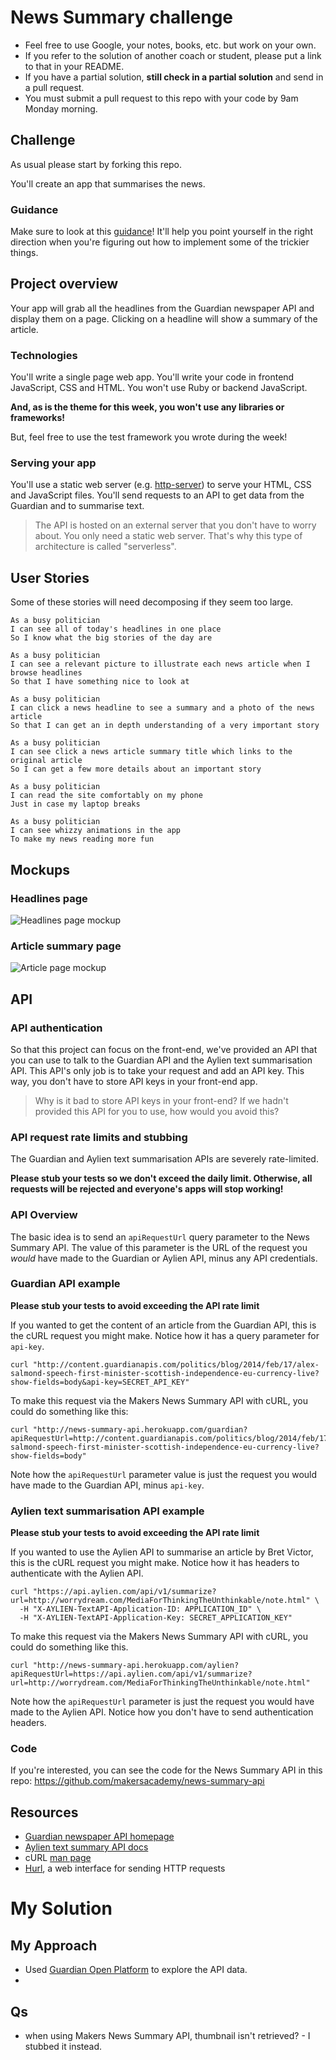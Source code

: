 # News Summary challenge

* Feel free to use Google, your notes, books, etc. but work on your own.
* If you refer to the solution of another coach or student, please put a link to that in your README.
* If you have a partial solution, **still check in a partial solution** and send in a pull request.
* You must submit a pull request to this repo with your code by 9am Monday morning.

## Challenge

As usual please start by forking this repo.

You'll create an app that summarises the news.

### Guidance

Make sure to look at this [guidance](https://github.com/makersacademy/course/blob/master/further_javascript/frontend_single_page_app_guidance.md)!  It'll help you point yourself in the right direction when you're figuring out how to implement some of the trickier things.

## Project overview

Your app will grab all the headlines from the Guardian newspaper API and display them on a page.  Clicking on a headline will show a summary of the article.

### Technologies

You'll write a single page web app.  You'll write your code in frontend JavaScript, CSS and HTML.  You won't use Ruby or backend JavaScript.

**And, as is the theme for this week, you won't use any libraries or frameworks!**

But, feel free to use the test framework you wrote during the week!

### Serving your app

You'll use a static web server (e.g. [http-server](https://www.npmjs.com/package/http-server)) to serve your HTML, CSS and JavaScript files.  You'll send requests to an API to get data from the Guardian and to summarise text.

> The API is hosted on an external server that you don't have to worry about.  You only need a static web server.  That's why this type of architecture is called "serverless".

## User Stories

Some of these stories will need decomposing if they seem too large.

```
As a busy politician
I can see all of today's headlines in one place
So I know what the big stories of the day are
```

```
As a busy politician
I can see a relevant picture to illustrate each news article when I browse headlines
So that I have something nice to look at
```

```
As a busy politician
I can click a news headline to see a summary and a photo of the news article
So that I can get an in depth understanding of a very important story
```

```
As a busy politician
I can see click a news article summary title which links to the original article
So I can get a few more details about an important story
```

```
As a busy politician
I can read the site comfortably on my phone
Just in case my laptop breaks
```

```
As a busy politician
I can see whizzy animations in the app
To make my news reading more fun
```

## Mockups

### Headlines page

![Headlines page mockup](/images/news-summary-project-headlines-page-mockup.png)

### Article summary page

![Article page mockup](/images/news-summary-project-article-page-mockup.png)

## API

### API authentication

So that this project can focus on the front-end, we've provided an API that you can use to talk to the Guardian API and the Aylien text summarisation API.  This API's only job is to take your request and add an API key.  This way, you don't have to store API keys in your front-end app.

> Why is it bad to store API keys in your front-end?  If we hadn't provided this API for you to use, how would you avoid this?

### API request rate limits and stubbing

The Guardian and Aylien text summarisation APIs are severely rate-limited.

**Please stub your tests so we don't exceed the daily limit.  Otherwise, all requests will be rejected and everyone's apps will stop working!**

### API Overview

The basic idea is to send an `apiRequestUrl` query parameter to the News Summary API.  The value of this parameter is the URL of the request you *would* have made to the Guardian or Aylien API, minus any API credentials.

### Guardian API example

**Please stub your tests to avoid exceeding the API rate limit**

If you wanted to get the content of an article from the Guardian API, this is the cURL request you might make.  Notice how it has a query parameter for `api-key`.

```
curl "http://content.guardianapis.com/politics/blog/2014/feb/17/alex-salmond-speech-first-minister-scottish-independence-eu-currency-live?show-fields=body&api-key=SECRET_API_KEY"
```

To make this request via the Makers News Summary API with cURL, you could do something like this:

```
curl "http://news-summary-api.herokuapp.com/guardian?apiRequestUrl=http://content.guardianapis.com/politics/blog/2014/feb/17/alex-salmond-speech-first-minister-scottish-independence-eu-currency-live?show-fields=body"
```

Note how the `apiRequestUrl` parameter value is just the request you would have made to the Guardian API, minus `api-key`.

### Aylien text summarisation API example

**Please stub your tests to avoid exceeding the API rate limit**

If you wanted to use the Aylien API to summarise an article by Bret Victor, this is the cURL request you might make.  Notice how it has headers to authenticate with the Aylien API.

```
curl "https://api.aylien.com/api/v1/summarize?url=http://worrydream.com/MediaForThinkingTheUnthinkable/note.html" \
  -H "X-AYLIEN-TextAPI-Application-ID: APPLICATION_ID" \
  -H "X-AYLIEN-TextAPI-Application-Key: SECRET_APPLICATION_KEY"
```

To make this request via the Makers News Summary API with cURL, you could do something like this.

```
curl "http://news-summary-api.herokuapp.com/aylien?apiRequestUrl=https://api.aylien.com/api/v1/summarize?url=http://worrydream.com/MediaForThinkingTheUnthinkable/note.html"
```

Note how the `apiRequestUrl` parameter is just the request you would have made to the Aylien API.  Notice how you don't have to send authentication headers.

### Code

If you're interested, you can see the code for the News Summary API in this repo: https://github.com/makersacademy/news-summary-api

## Resources

* [Guardian newspaper API homepage](http://open-platform.theguardian.com/documentation/)
* [Aylien text summary API docs](http://docs.aylien.com/docs/summarize)
* cURL [man page](https://curl.haxx.se/docs/manpage.html)
* [Hurl](https://www.hurl.it/), a web interface for sending HTTP requests

# My Solution

## My Approach
* Used <a href="https://open-platform.theguardian.com/explore/">Guardian Open Platform</a> to explore the API data.
* 

## Qs
* when using Makers News Summary API, thumbnail isn't retrieved? - I stubbed it instead.

